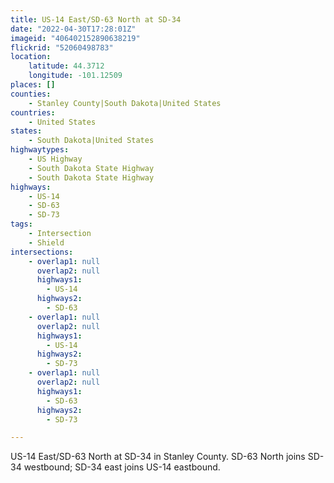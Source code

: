 ```yaml
---
title: US-14 East/SD-63 North at SD-34
date: "2022-04-30T17:28:01Z"
imageid: "406402152890638219"
flickrid: "52060498783"
location:
    latitude: 44.3712
    longitude: -101.12509
places: []
counties:
    - Stanley County|South Dakota|United States
countries:
    - United States
states:
    - South Dakota|United States
highwaytypes:
    - US Highway
    - South Dakota State Highway
    - South Dakota State Highway
highways:
    - US-14
    - SD-63
    - SD-73
tags:
    - Intersection
    - Shield
intersections:
    - overlap1: null
      overlap2: null
      highways1:
        - US-14
      highways2:
        - SD-63
    - overlap1: null
      overlap2: null
      highways1:
        - US-14
      highways2:
        - SD-73
    - overlap1: null
      overlap2: null
      highways1:
        - SD-63
      highways2:
        - SD-73

---
```

US-14 East/SD-63 North at SD-34 in Stanley County.  SD-63 North joins SD-34 westbound; SD-34 east joins US-14 eastbound.